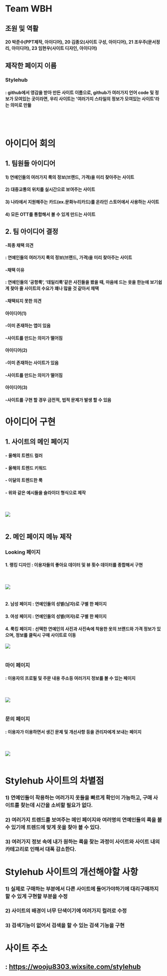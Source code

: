 # Team WBH
## 조원 및 역활
#### 20 박준수(PPT제작, 아이디어), 20 김종오(사이트 구성, 아이디어), 21 조우주(문서정리, 아이디어), 23 임현우(사이트 디자인, 아이디어)
## 제작한 페이지 이름 
### Stylehub 
#### : github에서 영감을 받아 만든 사이트 이름으로, github가 여러가지 언어 code 및 정보가 모여있는 곳이라면, 우리 사이트는 '여러가지 스타일의 정보가 모여있는 사이트'라는 의미로 만듦 
<br> </br>
# 아이디어 회의

## 1. 팀원들 아이디어 

#### 1) 연예인들의 여러가지 룩의 정보(브랜드, 가격)을 미리 찾아주는 사이트

#### 2) 대중교통의 위치를 실시간으로 보여주는 사이트

#### 3) 나라에서 지원해주는 카드(ex.문화누리카드)를 온라인 스토어에서 사용하는 사이트

#### 4) 모든 OTT를 통합해서 볼 수 있게 만드는 사이트



## 2. 팀 아이디어 결정

#### -최종 채택 의견 
#### : 연예인들의 여러가지 룩의 정보(브랜드, 가격)을 미리 찾아주는 사이트

#### -채택 이유 
#### : 연예인들의 ‘공항룩’, ‘데일리룩’같은 사진들을 봤을 때, 마음에 드는 옷을 한눈에 보기쉽게 찾아 줄 사이트의 수요가 꽤나 많을 것 같아서 채택

#### -채택되지 못한 의견

#### 아이디어(1)
#### -이미 존재하는 앱이 있음
#### -사이트를 만드는 의미가 떨어짐

#### 아이디어(2)
#### -이미 존재하는 사이트가 있음
#### -사이트를 만드는 의미가 떨어짐

#### 아이디어(3)
#### -사이트를 구현 할 경우 금전적, 법적 문제가 발생 할 수 있음

# 아이디어 구현

## 1. 사이트의 메인 페이지

#### - 올해의 트렌드 컬러
#### - 올해의 트렌드 키워드
#### - 이달의 트렌드한 룩 
#### - 위와 같은 예시들을 슬라이더 형식으로 제작
<br> </br> <img src="https://github.com/ProgrammingNetwork-PNN/WHB/blob/main/image_01.png"> <br> </br>



## 2. 메인 페이지 메뉴 제작
### Looking 페이지
#### 1. 랭킹 디자인 : 이용자들의 좋아요 데이터 및 뷰 횟수 데이터를 종합해서 구현 
<br> </br> <img src="https://github.com/ProgrammingNetwork-PNN/WHB/blob/main/image_06.png"> <br> </br>

#### 2. 남성 페이지 : 연예인들의 성별(남자)로 구별 한 페이지

#### 3. 여성 페이지 : 연예인들의 성별(여자)로 구별 한 페이지

#### 4. 룩킹 페이지 : 선택한 연예인의 사진과 사진속에 착용한 옷의 브랜드와 가격 정보가 있으며, 정보를 클릭시 구매 사이트로 이동
<img src="https://github.com/ProgrammingNetwork-PNN/WHB/blob/main/image_07.png"> <br> </br>


### 마이 페이지
#### : 이용자의 프로필 및 주문 내용 주소등 여러가지 정보를 볼 수 있는 페이지
<br> </br> <img src="https://github.com/ProgrammingNetwork-PNN/WHB/blob/main/image_05.png"> <br> </br>

### 문의 페이지
#### : 이용자가 이용하면서 생긴 문제 및 개선사항 등을 관리자에게 보내는 페이지
<br> </br> <img src="https://github.com/ProgrammingNetwork-PNN/WHB/blob/main/image_04.png"> <br> </br>

# Stylehub 사이트의 차별점
### 1) 연예인들이 착용하는 여러가지 옷들을 빠르게 확인이 가능하고, 구매 사이트를 찾는데 시간을 소비할 필요가 없다.
### 2) 여러가지 트렌드를 보여주는 메인 페이지와 여러명의 연예인들의 룩을 볼 수 있기에 트렌드에 맞게 옷을 찾아 볼 수 있다.
### 3) 여러가지 정보 속에 내가 원하는 룩을 찾는 과정이 사이트와 사이트 내의 카테고리로 인해서 대폭 감소한다.
# Stylehub 사이트의 개선해야할 사항
### 1) 실제로 구매하는 부분에서 다른 사이트에 들어가야하기에 대리구매까지 할 수 있게 구현할 부분을 수정
### 2) 사이트의 배경이 너무 단색이기에 여러가지 컬러로 수정
### 3) 검색기능이 없어서 검색을 할 수 있는 검색 기능을 구현
# 사이트 주소
## : https://wooju8303.wixsite.com/stylehub
